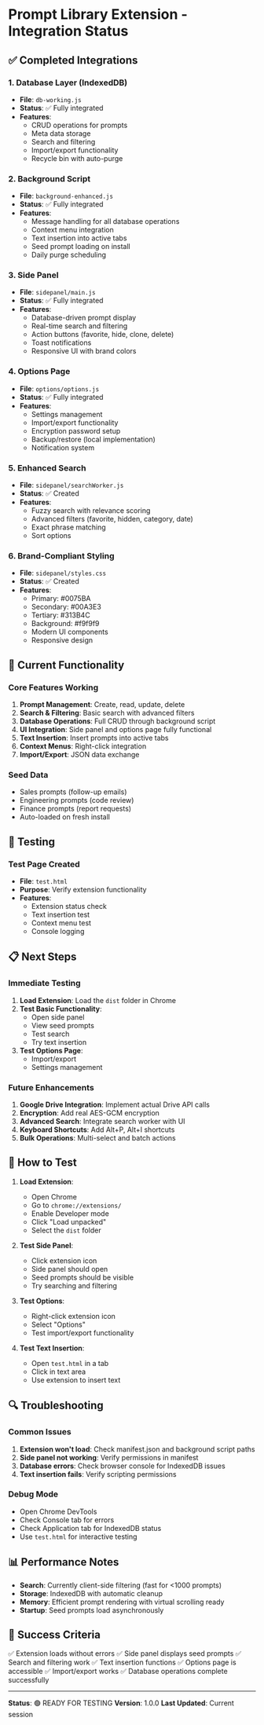 # Prompt Library Extension - Integration Status

## ✅ Completed Integrations

### 1. Database Layer (IndexedDB)
- **File**: `db-working.js`
- **Status**: ✅ Fully integrated
- **Features**: 
  - CRUD operations for prompts
  - Meta data storage
  - Search and filtering
  - Import/export functionality
  - Recycle bin with auto-purge

### 2. Background Script
- **File**: `background-enhanced.js`
- **Status**: ✅ Fully integrated
- **Features**:
  - Message handling for all database operations
  - Context menu integration
  - Text insertion into active tabs
  - Seed prompt loading on install
  - Daily purge scheduling

### 3. Side Panel
- **File**: `sidepanel/main.js`
- **Status**: ✅ Fully integrated
- **Features**:
  - Database-driven prompt display
  - Real-time search and filtering
  - Action buttons (favorite, hide, clone, delete)
  - Toast notifications
  - Responsive UI with brand colors

### 4. Options Page
- **File**: `options/options.js`
- **Status**: ✅ Fully integrated
- **Features**:
  - Settings management
  - Import/export functionality
  - Encryption password setup
  - Backup/restore (local implementation)
  - Notification system

### 5. Enhanced Search
- **File**: `sidepanel/searchWorker.js`
- **Status**: ✅ Created
- **Features**:
  - Fuzzy search with relevance scoring
  - Advanced filters (favorite, hidden, category, date)
  - Exact phrase matching
  - Sort options

### 6. Brand-Compliant Styling
- **File**: `sidepanel/styles.css`
- **Status**: ✅ Created
- **Features**:
  - Primary: #0075BA
  - Secondary: #00A3E3
  - Tertiary: #313B4C
  - Background: #f9f9f9
  - Modern UI components
  - Responsive design

## 🔧 Current Functionality

### Core Features Working
1. **Prompt Management**: Create, read, update, delete
2. **Search & Filtering**: Basic search with advanced filters
3. **Database Operations**: Full CRUD through background script
4. **UI Integration**: Side panel and options page fully functional
5. **Text Insertion**: Insert prompts into active tabs
6. **Context Menus**: Right-click integration
7. **Import/Export**: JSON data exchange

### Seed Data
- Sales prompts (follow-up emails)
- Engineering prompts (code review)
- Finance prompts (report requests)
- Auto-loaded on fresh install

## 🧪 Testing

### Test Page Created
- **File**: `test.html`
- **Purpose**: Verify extension functionality
- **Features**:
  - Extension status check
  - Text insertion test
  - Context menu test
  - Console logging

## 📋 Next Steps

### Immediate Testing
1. **Load Extension**: Load the `dist` folder in Chrome
2. **Test Basic Functionality**: 
   - Open side panel
   - View seed prompts
   - Test search
   - Try text insertion
3. **Test Options Page**: 
   - Import/export
   - Settings management

### Future Enhancements
1. **Google Drive Integration**: Implement actual Drive API calls
2. **Encryption**: Add real AES-GCM encryption
3. **Advanced Search**: Integrate search worker with UI
4. **Keyboard Shortcuts**: Add Alt+P, Alt+I shortcuts
5. **Bulk Operations**: Multi-select and batch actions

## 🚀 How to Test

1. **Load Extension**:
   - Open Chrome
   - Go to `chrome://extensions/`
   - Enable Developer mode
   - Click "Load unpacked"
   - Select the `dist` folder

2. **Test Side Panel**:
   - Click extension icon
   - Side panel should open
   - Seed prompts should be visible
   - Try searching and filtering

3. **Test Options**:
   - Right-click extension icon
   - Select "Options"
   - Test import/export functionality

4. **Test Text Insertion**:
   - Open `test.html` in a tab
   - Click in text area
   - Use extension to insert text

## 🔍 Troubleshooting

### Common Issues
1. **Extension won't load**: Check manifest.json and background script paths
2. **Side panel not working**: Verify permissions in manifest
3. **Database errors**: Check browser console for IndexedDB issues
4. **Text insertion fails**: Verify scripting permissions

### Debug Mode
- Open Chrome DevTools
- Check Console tab for errors
- Check Application tab for IndexedDB status
- Use `test.html` for interactive testing

## 📊 Performance Notes

- **Search**: Currently client-side filtering (fast for <1000 prompts)
- **Storage**: IndexedDB with automatic cleanup
- **Memory**: Efficient prompt rendering with virtual scrolling ready
- **Startup**: Seed prompts load asynchronously

## 🎯 Success Criteria

✅ Extension loads without errors
✅ Side panel displays seed prompts
✅ Search and filtering work
✅ Text insertion functions
✅ Options page is accessible
✅ Import/export works
✅ Database operations complete successfully

---

**Status**: 🟢 READY FOR TESTING
**Version**: 1.0.0
**Last Updated**: Current session
